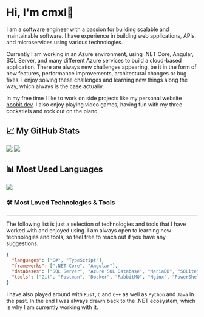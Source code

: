 # Hi, I'm **cmxl**👋

I am a software engineer with a passion for building scalable and maintainable software. I have experience in building web applications, APIs, and microservices using various technologies. 

Currently I am working in an Azure environment, using .NET Core, Angular, SQL Server, and many different Azure services to build a cloud-based application. There are always new challenges appearing, be it in the form of new features, performance improvements, architectural changes or bug fixes. I enjoy solving these challenges and learning new things along the way, which always is the case actually.

In my free time I like to work on side projects like my personal website [noobit.dev](https://www.noobit.dev). I also enjoy playing video games, having fun with my three cockatiels and rock out on the piano.

## 📈 My GitHub Stats

![](https://github-readme-stats.vercel.app/api?username=cmxl&show_icons=true&theme=dark&locale=en)
![](https://github-readme-streak-stats.herokuapp.com/?user=cmxl&theme=dark)

## 📊 Most Used Languages

![](https://github-readme-stats.vercel.app/api/top-langs?username=cmxl&show_icons=true&theme=dark&locale=en&layout=compact)

### 🛠️ Most Loved Technologies & Tools

---

The following list is just a selection of technologies and tools that I have worked with and enjoyed using. I am always open to learning new technologies and tools, so feel free to reach out if you have any suggestions.

```json
{
  "languages": ["C#", "TypeScript"],
  "frameworks": [".NET Core", "Angular"],
  "databases": ["SQL Server", "Azure SQL Database", "MariaDB", "SQLite", "Redis"],
  "tools": ["Git", "Postman", "Docker", "RabbitMQ", "Nginx", "PowerShell", "Webpack", "Grafana"]
}
```

I have also played around with `Rust`, `C` and `C++` as well as `Python` and `Java` in the past.
In the end I was always drawn back to the .NET ecosystem, which is why I am currently working with it.
